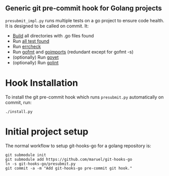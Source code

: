 Generic git pre-commit hook for Golang projects
-----------------------------------------------

`presubmit_impl.py` runs multiple tests on a go project to ensure code health.
It is designed to be called on commit. It:

  * [Build](https://golang.org/pkg/go/build/) all directories with .go files found
  * Run [all test found](https://golang.org/pkg/testing/)
  * Run [errcheck](https://github.com/kisielk/errcheck)
  * Run [gofmt](https://golang.org/cmd/gofmt/) and [goimports](https://godoc.org/code.google.com/p/go.tools/cmd/goimports) (redundant except for gofmt -s)
  * (optionally) Run [govet](https://godoc.org/code.google.com/p/go.tools/cmd/vet)
  * (optionally) Run [golint](https://github.com/golang/lint)


Hook Installation
=================

To install the git pre-commit hook which runs `presubmit.py` automatically on
commit, run:

    ./install.py


Initial project setup
=====================

The normal workflow to setup git-hooks-go for a golang repository is:

    git submodule init
    git submodule add https://github.com/maruel/git-hooks-go
    ln -s git-hooks-go/presubmit.py
    git commit -a -m "Add git-hooks-go pre-commit git hook."

